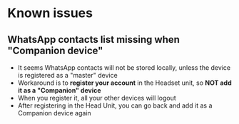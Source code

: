 # Known issues

## WhatsApp contacts list missing when "Companion device"
- It seems WhatsApp contacts will not be stored locally, unless the device is registered 
as a "master" device
- Workaround is to **register your account** in the Headset unit, so 
**NOT add it as a "Companion" device**
- When you register it, all your other devices will logout
- After registering in the Head Unit, you can go back and add it as a Companion device again
